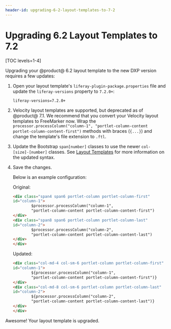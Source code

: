 ```yaml
---
header-id: upgrading-6-2-layout-templates-to-7-2
---
```


# Upgrading 6.2 Layout Templates to 7.2

[TOC levels=1-4]

Upgrading your @product@ 6.2 layout template to the new DXP version requires a few 
updates:

1.  Open your layout template's `liferay-plugin-package.properties` file and 
    update the `liferay-versions` property to `7.2.0+`:

    ```properties
    liferay-versions=7.2.0+
    ```

2.  Velocity layout templates are supported, but deprecated as of @product@ 7.1. 
    We recommend that you convert your Velocity layout templates to FreeMarker 
    now. Wrap the 
    `processor.processColumn("column-1", "portlet-column-content portlet-column-content-first")` 
    methods with braces (`{...}`) and change the template's file extension to 
    `.ftl`.

3.  Update the Bootstrap `span[number]` classes to use the newer 
    `col-[size]-[number]` classes. See [Layout Templates](/docs/7-2/frameworks/-/knowledge_base/f/layout-templates-intro) 
    for more information on the updated syntax.

4.  Save the changes.

    Below is an example configuration:

    Original:

    ```html
    <div class="span4 span6 portlet-column portlet-column-first" 
    id="column-1">
            $processor.processColumn("column-1", 
            "portlet-column-content portlet-column-content-first")
    </div>
    <div class="span8 span6 portlet-column portlet-column-last" 
    id="column-2">
            $processor.processColumn("column-2", 
            "portlet-column-content portlet-column-content-last")
    </div>
    </div>
    ```

    Updated:

    ```html
    <div class="col-md-4 col-sm-6 portlet-column portlet-column-first" 
    id="column-1">
            ${processor.processColumn("column-1", 
            "portlet-column-content portlet-column-content-first")}
    </div>
    <div class="col-md-8 col-sm-6 portlet-column portlet-column-last" 
    id="column-2">
            ${processor.processColumn("column-2", 
            "portlet-column-content portlet-column-content-last")}
    </div>
    </div>
    ```

Awesome! Your layout template is upgraded. 

